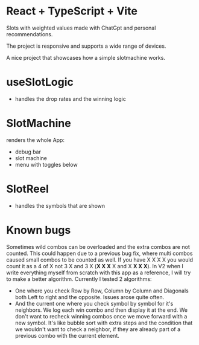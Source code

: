# React + TypeScript + Vite

Slots with weighted values made with ChatGpt and personal recommendations.

The project is responsive and supports a wide range of devices.

A nice project that showcases how a simple slotmachine works.

# useSlotLogic
- handles the drop rates and the winning logic
# SlotMachine
renders the whole App:
- debug bar
- slot machine
- menu with toggles below
# SlotReel
- handles the symbols that are shown
# Known bugs
Sometimes wild combos can be overloaded and the extra combos are not counted.
This could happen due to a previous bug fix, where multi combos caused small combos to be counted as well. If you have X X X X you would count it as a 4 of X not 3 X and 3 X (**X X X** X and X **X X X**).
In V2 when I write everything myself from scratch with this app as a reference, I will try to make a better algorithm. Currently I tested 2 algorithms:
- One where you check Row by Row, Column by Column and Diagonals both Left to right and the opposite. Issues arose quite often.
- And the current one where you check symbol by symbol for it's neighbors. We log each win combo and then display it at the end. We don't want to recheck winning combos once we move forward with a new symbol. It's like bubble sort with extra steps and the condition that we wouldn't want to check a neighbor, if they are already part of a previous combo with the current element.

